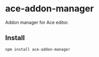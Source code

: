 # ace-addon-manager #

Addon manager for Ace editor.

## Install ##

    npm install ace-addon-manager

